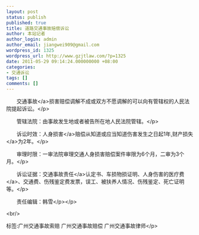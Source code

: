 ```yaml
---
layout: post
status: publish
published: true
title: 道路交通事故赔偿诉讼
author: 本站记者
author_login: admin
author_email: jiangwei909@gmail.com
wordpress_id: 1325
wordpress_url: http://www.gzjtlaw.com/?p=1325
date: 2011-05-29 09:14:24.000000000 +08:00
categories:
- 交通诉讼
tags: []
comments: []
---
```

<p><p>　　<a>交通事故<&#47;a>损害赔偿调解不成或双方不愿调解的可以向有管辖权的人民法院提起诉讼。<&#47;p><p>　　管辖法院：由事故发生地或者被告所在地人民法院管辖。<&#47;p><p>　　诉讼时效：<a>人身损害<&#47;a>赔偿从知道或应当知道伤害发生之日起1年,财产<a>损失<&#47;a>为2年。<&#47;p><p>　　审理时限：一审法院审理交通人身损害赔偿案件审限为6个月，二审为3个月。<&#47;p><p>　　诉讼证据：<a>交通事故责任<&#47;a>认定书、车损物损证明、人身伤害的<a>医疗费<&#47;a>、交通费、伤残鉴定费发票，误工、被扶养人情况、伤残鉴定、死亡证明等。<&#47;p><p>　　责任编辑：韩雪<&#47;p><&#47;p><br&#47;><p>标签:广州交通事故索赔 广州交通事故赔偿 广州交通事故律师<&#47;p>
